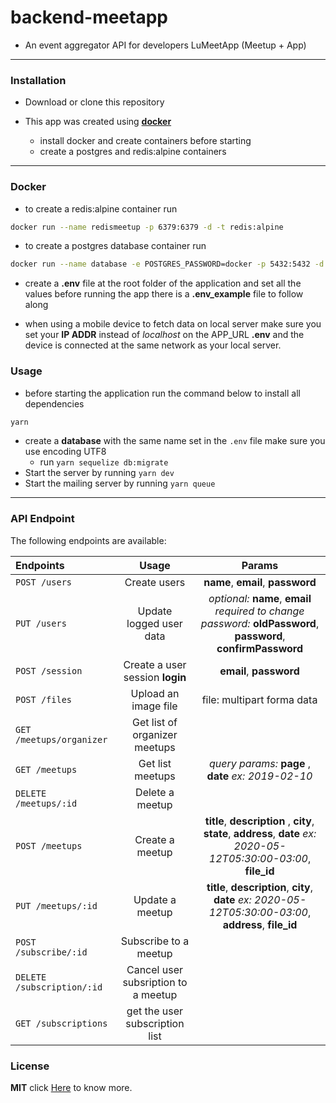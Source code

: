 # backend-meetapp

- An event aggregator API for developers LuMeetApp (Meetup + App)

---

### Installation

- Download or clone this repository

- This app was created using **[docker](https://www.docker.com/)**

  - install docker and create containers before starting
  - create a postgres and redis:alpine containers

---

### Docker

- to create a redis:alpine container run

```sh
docker run --name redismeetup -p 6379:6379 -d -t redis:alpine
```

- to create a postgres database container run

```sh
docker run --name database -e POSTGRES_PASSWORD=docker -p 5432:5432 -d postgres
```

- create a **.env** file at the root folder of the application and set all the values before running the app there is a **.env_example** file to follow along

- when using a mobile device to fetch data on local server make sure you set your **IP ADDR** instead of _localhost_ on the APP_URL **.env** and the device is connected at the same network as your local server.

### Usage

- before starting the application run the command below to install all dependencies

```sh
yarn
```

- create a **database** with the same name set in the `.env` file make sure you use encoding UTF8
  - run `yarn sequelize db:migrate`
- Start the server by running `yarn dev`
- Start the mailing server by running `yarn queue`

---

### API Endpoint

The following endpoints are available:

| **Endpoints**              |              **Usage**              |                                                      **Params**                                                      |
| :------------------------- | :---------------------------------: | :------------------------------------------------------------------------------------------------------------------: |
| `POST /users`              |            Create users             |                                          **name**, **email**, **password**                                           |
| `PUT /users`               |       Update logged user data       |  _optional:_ **name**, **email** _required to change password:_ **oldPassword**, **password**, **confirmPassword**   |
| `POST /session`            |   Create a user session **login**   |                                               **email**, **password**                                                |
| `POST /files`              |        Upload an image file         |                                              file: multipart forma data                                              |
| `GET /meetups/organizer`   |    Get list of organizer meetups    |                                                                                                                      |
| `GET /meetups`             |          Get list meetups           |                                 _query params:_ **page** , **date** _ex: 2019-02-10_                                 |
| `DELETE /meetups/:id`      |           Delete a meetup           |                                                                                                                      |
| `POST /meetups`            |           Create a meetup           | **title**, **description** , **city**, **state**, **address**, **date** _ex: 2020-05-12T05:30:00-03:00_, **file_id** |
| `PUT /meetups/:id`         |           Update a meetup           |       **title**, **description**, **city**, **date** _ex: 2020-05-12T05:30:00-03:00_, **address**, **file_id**       |
| `POST /subscribe/:id`      |        Subscribe to a meetup        |                                                                                                                      |
| `DELETE /subscription/:id` | Cancel user subsription to a meetup |                                                                                                                      |
| `GET /subscriptions`       |   get the user subscription list    |                                                                                                                      |

### License

**MIT** click [Here](https://opensource.org/licenses/MIT) to know more.
